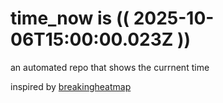 # time_now is (( 2025-10-06T15:00:00.023Z ))

an automated repo that shows the currnent time

inspired by [breakingheatmap](https://github.com/breakingheatmap/breakingheatmap)